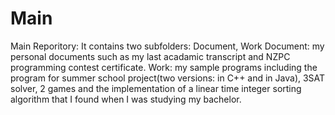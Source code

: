 Main
====

Main Reporitory: It contains two subfolders: Document, Work
Document: my personal documents such as my last acadamic transcript and NZPC programming contest certificate.
Work: my sample programs including the program for summer school project(two versions: in C++ and in Java), 
      3SAT solver, 2 games and the implementation of a linear time integer sorting algorithm that 
      I found when I was studying my bachelor.
